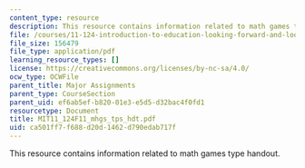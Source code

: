 ```yaml
---
content_type: resource
description: This resource contains information related to math games type handout.
file: /courses/11-124-introduction-to-education-looking-forward-and-looking-back-on-education-fall-2011/ca501ff7f688d20d1462d790edab717f_MIT11_124F11_mhgs_tps_hdt.pdf
file_size: 156479
file_type: application/pdf
learning_resource_types: []
license: https://creativecommons.org/licenses/by-nc-sa/4.0/
ocw_type: OCWFile
parent_title: Major Assignments
parent_type: CourseSection
parent_uid: ef6ab5ef-b820-01e3-e5d5-d32bac4f0fd1
resourcetype: Document
title: MIT11_124F11_mhgs_tps_hdt.pdf
uid: ca501ff7-f688-d20d-1462-d790edab717f
---
```

This resource contains information related to math games type handout.